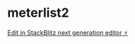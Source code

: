 # meterlist2

[Edit in StackBlitz next generation editor ⚡️](https://stackblitz.com/~/github.com/karmasakshi/meterlist2)